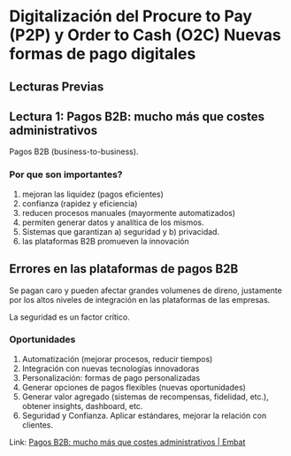 # Digitalización del Procure to Pay (P2P) y Order to Cash (O2C) Nuevas formas de pago digitales

## Lecturas Previas

## Lectura 1: Pagos B2B: mucho más que costes administrativos

Pagos B2B (business-to-business).

### Por que son importantes?

1. mejoran las liquidez (pagos eficientes)
2. confianza (rapidez y eficiencia)
3. reducen procesos manuales (mayormente automatizados)
4. permiten generar datos y analítica de los mismos.
5. Sistemas que garantizan a) seguridad y b) privacidad.
6. las plataformas B2B promueven la innovación

## Errores en las plataformas de pagos B2B

Se pagan caro y pueden afectar grandes volumenes de direno, justamente por los altos niveles de integración en las plataformas de las empresas. 

La seguridad es un factor crítico.

### Oportunidades

1. Automatización (mejorar procesos, reducir tiempos)
2. Integración con nuevas tecnologías innovadoras
3. Personalización: formas de pago personalizadas
4. Generar opciones de pagos flexibles (nuevas oportunidades)
5. Generar valor agregado (sistemas de recompensas, fidelidad, etc.), obtener insights, dashboard, etc.
6. Seguridad y Confianza. Aplicar estándares, mejorar la relación con clientes.

Link: [Pagos B2B: mucho más que costes administrativos | Embat](https://www.embat.io/blog/pagos-b2b-mucho-mas-que-costes-administrativos)
